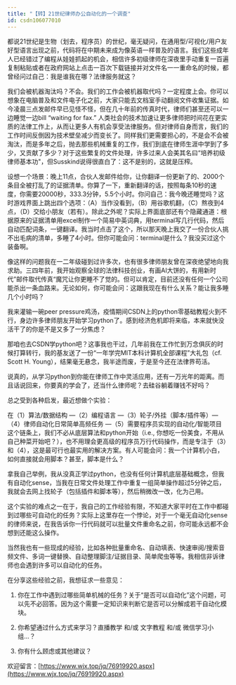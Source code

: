 ```yaml
---
title: "【转】21世纪律师办公自动化的一个调查"
id: csdn106077010
---
```


都说21世纪是生物（划去，程序员）的世纪，毫无疑问，在通用型/可视化/用户友好型语言出现之前，代码将在中期未来成为像英语一样普及的语言。我们这些成年人已经错过了编程从娃娃抓起的机会，相信许多初级律师在深夜里手动重复一百遍复制粘贴或者在政府网站上点击一百次下载链接并对文件名一一重命名的时候，都曾经问过自己：我是谁我在哪？法律服务就这？

我们会被机器淘汰吗？不会。我们的工作会被机器取代吗？一定程度上会。你可以想象在电脑普及和文件电子化之前，大家只能去文档室手动翻阅文件收集证据。如今凌晨三点发邮件早已见怪不怪，但在几十年前的传真时代，律师们甚至还可以一边睡觉一边bill “waiting for fax.” 人类社会的技术加速让更多律师把时间花在更实质的法律工作上，从而让更多人有机会享受法律服务。但对律师自身而言，我们的工作时间反倒因为技术壁垒减少而变长了。同样我们更需要担心的，不是会不会被淘汰，而是多年之后，抛去那些机械重复的工作，我们到底在律师生涯中学到了多少，又贡献了多少？对于这些繁复的文件处理，许多过来人会美其名曰“培养初级律师基本功"，但Susskind说得很直白了：这不是别的，这就是压榨。

设想一个场景：晚上11点，合伙人发邮件给你，让你翻译一份更新了的、2000个条目全被打乱了的证据清单。你算了一下，重新翻译的话，按照每条10秒的速度，你需要20000秒，333.3分钟，5.5个小时。你问自己：我今晚还睡觉吗？这时游戏界面上跳出四个选项：（A）当作没看到，（B）用谷歌机翻，（C）熬夜到4点，（D）交给小朋友（若有）。除此之外呢？实际上界面底部还有个隐藏通道：根据原来的证据清单用excel制作一个简易中英词典，用terminal写几行代码，然后自动匹配词条，一键翻译。我当时点击了这个，所以那天晚上我交了一份合伙人挑不出毛病的清单，多睡了4小时。但你可能会问：terminal是什么？我没买过这个装备啊。

像这样的问题我在一二年级碰到过许多次，也有很多律师朋友曾在深夜绝望地向我求助。三四年前，我开始观察全球的法律科技创业，有画AI大饼的，有用新时代”邮件取代传真“魔咒让你更睡不了觉的。但可以肯定，目前还没有任何一个公司能杀出一条血路来。无论如何，你可能会问：这跟我现在有什么关系？能让我多睡几个小时吗？

我来灌输一碗peer pressure鸡汤，疫情期间CSDN上的python零基础教程火到不行，身边许多律师朋友开始学习python了。感到经济危机即将来临，本来就快没活干了的你是不是又多了一分焦虑？

那咱也去CSDN学python吧？这事我也干过，几年前我在工作忙到万念俱灰的时候打算转行，我的基友送了一份“一年学完MIT本科计算机全部课程”大礼包（cf. Scott H. Young），结果毫无悬念，我半途而废，于是至今还在法律界苟活。

说真的，从学习python到你能在律师工作中灵活应用，还有一万光年的距离。而且话说回来，你要真的学会了，还当什么律师呢？去硅谷躺着赚钱不好吗？

总之受到各种启发，最近想做个实验：

在（1）算法/数据结构 —（2）编程语言 —（3）轮子/外挂（脚本/插件等）—（4）律师自动化日常简单高频任务 —（5）需要程序员实现的自动化/智能项目 这个链条上，我们不必从底层算法和python开始（i.e., 你想吃一份美食，不用从自己种菜开始吧？），也不用理会更高级的程序员万行代码操作，而是专注于（3）和（4），这是最可行也最实用的解决方案。有人可能会问：我一个计算机小白，如何直接就会用脚本？甚至，脚本是什么？

拿我自己举例，我从没真正学过python，也没有任何计算机底层基础概念，但我有自动化sense，当我在日常文件处理工作中重复一组简单操作超过5分钟之后，我就会去网上找轮子（包括插件和脚本等），然后稍微改一改，化为己用。

这个实验的难点之一在于，我自己的工作经验有限，不知道大家平时在工作中都碰到过哪些可自动化的任务？实际上这里存在一个悖论，对于一个毫无自动化sense的律师来说，在我告诉你一行代码就可以批量文件重命名之前，你可能永远都不会想到还能这么操作。

当然我也有一些现成的经验，比如各种批量重命名、自动填表、快速审阅/搜索音频文件、多词一键替换、自动整理脚注/证据目录、简单爬虫等等。我相信非诉律师也会遇到许多可以自动化的任务。

在分享这些经验之前，我想征求一些意见：

1.  你在工作中遇到过哪些简单机械的任务？关于“是否可以自动化”这个问题，可以先不必回答。因为这个需要一定知识来判断它是否可以分解成若干自动化模块。

2.  你希望通过什么方式来学习？直播教学 和/或 文字教程 和/或 微信学习小组…？

3.  你有什么顾虑或其他建议？

欢迎留言：[https://www.wjx.top/jq/76919920.aspx](https://www.wjx.top/jq/76919920.aspx)